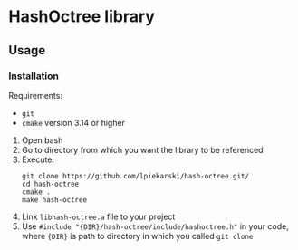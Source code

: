 # HashOctree library

## Usage
### Installation
Requirements:
* `git`
* `cmake` version 3.14 or higher
1. Open bash
2. Go to directory from which you want the library to be referenced
3. Execute:
    ```{bash}
    git clone https://github.com/lpiekarski/hash-octree.git/
    cd hash-octree
    cmake .
    make hash-octree
    ```
4. Link `libhash-octree.a` file to your project
5. Use `#include "{DIR}/hash-octree/include/hashoctree.h"` in your code, where `{DIR}` is path to directory in which you called `git clone`